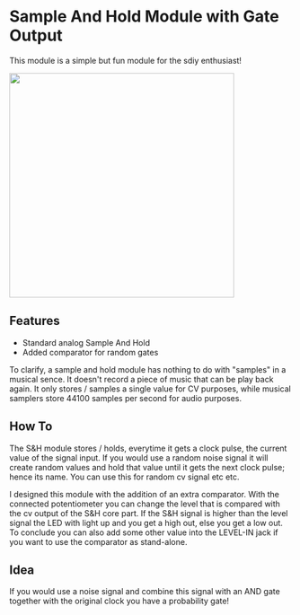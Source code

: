 # Sample And Hold Module with Gate Output

This module is a simple but fun module for the sdiy enthusiast!

<img src="https://raw.githubusercontent.com/PierreIsCoding/sdiy/main/Sample_And_Hold/images/20210829_091957.jpg" width="400" />

## Features
* Standard analog Sample And Hold
* Added comparator for random gates

To clarify, a sample and hold module has nothing to do with "samples" in a musical sence. It doesn't record a piece of music that can be play back again. It only stores / samples a single value for CV purposes, while musical samplers store 44100 samples per second for audio purposes.

## How To
The S&H module stores / holds, everytime it gets a clock pulse, the current value of the signal input. If you would use a random noise signal it will create random values and hold that value until it gets the next clock pulse; hence its name. You can use this for random cv signal etc etc.

I designed this module with the addition of an extra comparator. With the connected potentiometer you can change the level that is compared with the cv output of the S&H core part. If the S&H signal is higher than the level signal the LED with light up and you get a high out, else you get a low out. To conclude you can also add some other value into the LEVEL-IN jack if you want to use the comparator as stand-alone.

## Idea
If you would use a noise signal and combine this signal with an AND gate together with the original clock you have a probability gate! 

